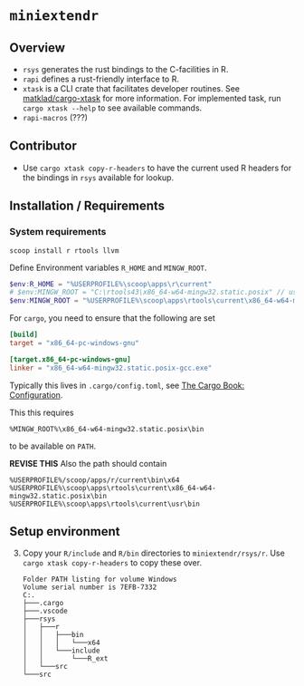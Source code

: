 # `miniextendr`

## Overview

- `rsys` generates the rust bindings to the C-facilities in R.
- `rapi` defines a rust-friendly interface to R.
- `xtask` is a CLI crate that facilitates developer routines. See [matklad/cargo-xtask](https://github.com/matklad/cargo-xtask) for more information.
  For implemented task, run `cargo xtask --help` to see available commands.
- `rapi-macros` (???)

## Contributor

- Use `cargo xtask copy-r-headers` to have the current used R headers for the bindings in `rsys` available for lookup.

## Installation / Requirements

### System requirements

```shell
scoop install r rtools llvm
```

Define Environment variables `R_HOME` and `MINGW_ROOT`.

```powershell
$env:R_HOME = "%USERPROFILE%\scoop\apps\r\current"
# $env:MINGW_ROOT = "C:\rtools43\x86_64-w64-mingw32.static.posix" // usually here
$env:MINGW_ROOT = "%USERPROFILE%\scoop\apps\rtools\current\x86_64-w64-mingw32.static.posix"
```

For `cargo`, you need to ensure that the following are set

```toml
[build]
target = "x86_64-pc-windows-gnu"

[target.x86_64-pc-windows-gnu]
linker = "x86_64-w64-mingw32.static.posix-gcc.exe"
```

Typically this lives in `.cargo/config.toml`, see [The Cargo Book: Configuration](https://doc.rust-lang.org/cargo/reference/config.html).

This this requires

```
%MINGW_ROOT%\x86_64-w64-mingw32.static.posix\bin
```

to be available on `PATH`.

**REVISE THIS**
Also the path should contain

```
%USERPROFILE%/scoop/apps/r/current\bin\x64
%USERPROFILE%\scoop\apps\rtools\current\x86_64-w64-mingw32.static.posix\bin
%USERPROFILE%\scoop\apps\rtools\current\usr\bin
```

## Setup environment

3. Copy your `R/include` and `R/bin` directories to `miniextendr/rsys/r`.
  Use `cargo xtask copy-r-headers` to copy these over.

    ```shell
    Folder PATH listing for volume Windows
    Volume serial number is 7EFB-7332
    C:.
    ├───.cargo
    ├───.vscode
    ├───rsys
    │   ├───r
    │   │   ├───bin
    │   │   │   └───x64
    │   │   └───include
    │   │       └───R_ext
    │   └───src
    └───src
    ```
